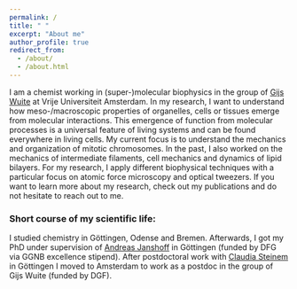 ```yaml
---
permalink: /
title: " "
excerpt: "About me"
author_profile: true
redirect_from:
  - /about/
  - /about.html
---
```


I am a chemist working in (super-)molecular biophysics in the group of [Gijs Wuite](https://www.gijswuite.com/) at Vrije Universiteit Amsterdam. In my research, I want to understand how meso-/macroscopic properties of organelles, cells or tissues emerge from molecular interactions. This emergence of function from molecular processes is a universal feature of living systems and can be found everywhere in living cells. My current focus is to understand the mechanics and organization of mitotic chromosomes. In the past, I also worked on the mechanics of intermediate filaments, cell mechanics and dynamics of lipid bilayers. For my research, I apply different biophysical techniques with a particular focus on atomic force microscopy and optical tweezers. If you want to learn more about my research, check out my publications and do not hesitate to reach out to me.
 
### Short course of my scientific life:
I studied chemistry in Göttingen, Odense and Bremen. Afterwards, I got my PhD under supervision of [Andreas Janshoff](https://www.uni-goettingen.de/de/208570.html) in Göttingen (funded by DFG via GGNB excellence stipend). After postdoctoral work with [Claudia Steinem](https://www.uni-goettingen.de/de/213067.html) in Göttingen I moved to Amsterdam to work as a postdoc in the group of Gijs Wuite (funded by DGF).
